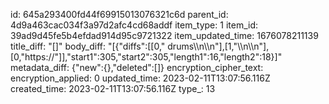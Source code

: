 id: 645a293400fd44f69915013076321c6d
parent_id: 4d9a463cac034f3a97d2afc4cd68addf
item_type: 1
item_id: 39ad9d45fe5b4efdad914d95c9721322
item_updated_time: 1676078211139
title_diff: "[]"
body_diff: "[{\"diffs\":[[0,\" drums\\\n\\\n\"],[1,\"\\\n\\\n\"],[0,\"https://\"]],\"start1\":305,\"start2\":305,\"length1\":16,\"length2\":18}]"
metadata_diff: {"new":{},"deleted":[]}
encryption_cipher_text: 
encryption_applied: 0
updated_time: 2023-02-11T13:07:56.116Z
created_time: 2023-02-11T13:07:56.116Z
type_: 13